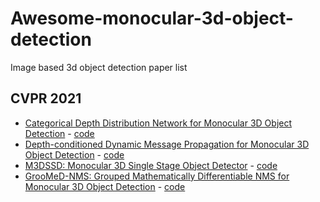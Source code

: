# Awesome-monocular-3d-object-detection
Image based 3d object detection paper list

## CVPR 2021
* [Categorical Depth Distribution Network for Monocular 3D Object Detection](https://arxiv.org/abs/2103.01100) - [code](https://github.com/TRAILab/CaDDN)
* [Depth-conditioned Dynamic Message Propagation for Monocular 3D Object Detection](https://arxiv.org/abs/2103.16470) - [code](https://github.com/fudan-zvg/DDMP)
* [M3DSSD: Monocular 3D Single Stage Object Detector](https://arxiv.org/abs/2103.13164) - [code](https://github.com/mumianyuxin/M3DSSD)
* [GrooMeD-NMS: Grouped Mathematically Differentiable NMS for Monocular 3D Object Detection](https://arxiv.org/abs/2103.17202) - [code](https://github.com/abhi1kumar/groomed_nms)
